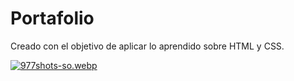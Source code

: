 # Portafolio
Creado con el objetivo de aplicar lo aprendido sobre HTML y CSS. 

[![977shots-so.webp](https://i.postimg.cc/qRzrkX48/977shots-so.webp)](https://postimg.cc/tZQwk61T)

